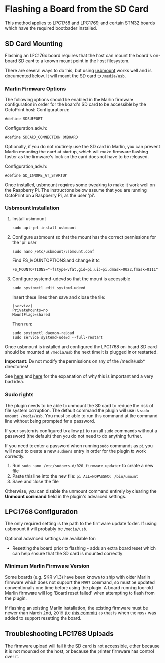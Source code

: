 # Flashing a Board from the SD Card

This method applies to LPC1768 and LPC1769, and certain STM32 boards which have the required bootloader installed.

## SD Card Mounting
Flashing an LPC176x board requires that the host can mount the board's on-board SD card to a known mount point in the host filesystem.  

There are several ways to do this, but using [usbmount](https://github.com/rbrito/usbmount) works well and is documented below. It will mount the SD card to `/media/usb`.

### Marlin Firmware Options
The following options should be enabled in the Marlin firmware configuration in order for the board's SD card to be accessible by the OctoPrint host:
Configuration.h:
```
#define SDSUPPORT
```

Configuration_adv.h:
```
#define SDCARD_CONNECTION ONBOARD
```

Optionally, if you do not routinely use the SD card in Marlin, you can prevent Marlin mounting the card at startup, which will make firmware flashing faster as the firmware's lock on the card does not have to be released.

Configuration_adv.h:
```
#define SD_IGNORE_AT_STARTUP 
```

Once installed, usbmount requires some tweaking to make it work well on the Raspberry Pi.  The instructions below assume that you are running OctoPrint on a Raspberry Pi, as the user 'pi'.

### Usbmount Installation
1. Install usbmount

   `sudo apt-get install usbmount`

2. Configure usbmount so that the mount has the correct permissions for the 'pi' user

   `sudo nano /etc/usbmount/usbmount.conf`
   
   Find FS_MOUNTOPTIONS and change it to:
   
   `FS_MOUNTOPTIONS="-fstype=vfat,gid=pi,uid=pi,dmask=0022,fmask=0111"`

3. Configure systemd-udevd so that the mount is accessible

   `sudo systemctl edit systemd-udevd`
   
   Insert these lines then save and close the file:
   ```
   [Service]
   PrivateMounts=no
   MountFlags=shared
   ```

   Then run:
   ```
   sudo systemctl daemon-reload
   sudo service systemd-udevd --full-restart
   ```
Once usbmount is installed and configured the LPC1768 on-board SD card should be mounted at `/media/usb` the next time it is plugged in or restarted.

**Important:** Do not modify the permissions on any of the /media/usb* directories!

See [here](https://github.com/OctoPrint/OctoPrint-FirmwareUpdater/issues/175#issuecomment-760949800) and [here](https://github.com/OctoPrint/OctoPrint-FirmwareUpdater/issues/175#issuecomment-761111117) for the explanation of why this is important and a very bad idea.

### Sudo rights
The plugin needs to be able to unmount the SD card to reduce the risk of file system corruption.  The default command the plugin will use is `sudo umount /media/usb`.  You must be able to run this command at the command line without being prompted for a password.

If your system is configured to allow `pi` to run all `sudo` commands without a password (the default) then you do not need to do anything further.

If you need to enter a password when running `sudo` commands as `pi` you will need to create a new `sudoers` entry in order for the plugin to work correctly.
1. Run `sudo nano /etc/sudoers.d/020_firmware_updater` to create a new file
2. Paste this line into the new file:
   `pi ALL=NOPASSWD: /bin/umount`
3. Save and close the file
   
Otherwise, you can disable the unmount command entirely by clearing the **Unmount command** field in the plugin's advanced settings.

## LPC1768 Configuration
The only required setting is the path to the firmware update folder.  If using usbmount it will probably be `/media/usb`.

Optional advanced settings are available for:
* Resetting the board prior to flashing - adds an extra board reset which can help ensure that the SD card is mounted correctly

### Minimum Marlin Firmware Version
Some boards (e.g. SKR v1.3) have been known to ship with older Marlin firmware which does not support the `M997` command, so must be updated conventionally one time before using the plugin. A board running too-old Marlin firmware will log 'Board reset failed' when attempting to flash from the plugin.

If flashing an existing Marlin installation, the existing firmware must be newer than March 2nd, 2019 (i.e [this commit](https://github.com/MarlinFirmware/Marlin/pull/13281)) as that is when the `M997` was added to support resetting the board.

## Troubleshooting LPC1768 Uploads
The firmware upload will fail if the SD card is not accessible, either because it is not mounted on the host, or because the printer firmware has control over it.
